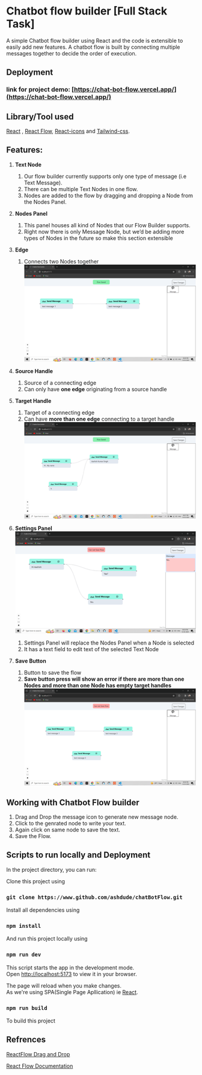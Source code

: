 #  Chatbot flow builder [Full Stack Task]
 

A simple Chatbot flow builder using React and the code is  extensible to easily add new features. 
A chatbot flow is built by connecting multiple messages together to decide the order of execution.

## Deployment

### link for project demo: [https://chat-bot-flow.vercel.app/](https://chat-bot-flow.vercel.app/)



## Library/Tool used 

[React](http://reactjs.org) , [React Flow](https://reactflow.dev/), [React-icons](https://react-icons.github.io/react-icons/) and [Tailwind-css](https://tailwindcss.com/).



## Features:

1. **Text Node** 
    1. Our flow builder currently supports only one type of message (i.e Text Message).
    2. There can be multiple Text Nodes in one flow.
    3. Nodes are added to the flow by dragging and dropping a Node from the Nodes Panel.
2. **Nodes Panel** 
    1. This panel houses all kind of Nodes that our Flow Builder supports.
    2. Right now there is only Message Node, but we’d be adding more types of Nodes in the future so make this section extensible 
3. **Edge**
    1. Connects two Nodes together
    ![save-button](./public/node1.png)

4. **Source Handle**
    1. Source of a connecting edge 
    2. Can only have **one edge** originating from a source handle
5. **Target Handle** 
    1. Target of a connecting edge
    2. Can have **more than one edge** connecting to a target handle 
    ![save-button](./public/node2.png)

6. **Settings Panel**
    ![setting](./public/node3.png)
    1. Settings Panel will replace the Nodes Panel when a Node is selected
    2. It has a text field to edit text of the selected Text Node
7. **Save Button**

    1. Button to save the flow 
    2. **Save button press will show an error if there are more than one Nodes and more than one Node has empty target handles**
![save-button](./public/node4.png)

## Working with Chatbot Flow builder

1. Drag and Drop the message icon to generate new message node.
2. Click to the genrated node to write your text.
3. Again click on same node to save the text.
4. Save the Flow.



## Scripts to run locally and Deployment

In the project directory, you can run:

Clone this project using

### `git clone https://www.github.com/ashdude/chatBotFlow.git`

Install all dependencies using

### `npm install`

And run this project locally using

### `npm run dev`

This script starts the app in the development mode.\
Open [http://localhost:5173](http://localhost:5173) to view it in your browser.

The page will reload when you make changes.\
As we're using SPA(Single Page Apllication) ie [React](http://reactjs.org).

### `npm run build`

To build this project 

## Refrences

[ReactFlow Drag and Drop](https://reactflow.dev/examples/interaction/drag-and-drop)

[React Flow Documentation](https://reactflow.dev/)
